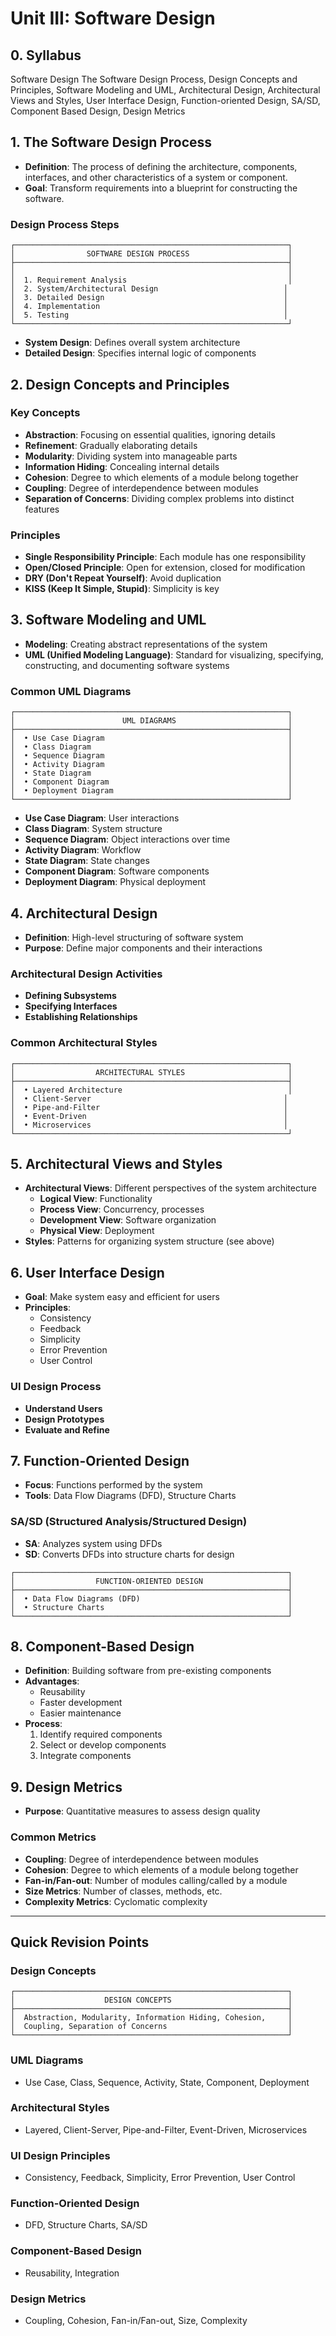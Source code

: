 # Unit III: Software Design

## 0. Syllabus
Software Design The Software Design Process, Design Concepts and Principles, Software Modeling and UML, Architectural Design, Architectural Views and Styles, User Interface Design, Function-oriented Design, SA/SD, Component Based Design, Design Metrics

## 1. The Software Design Process

- **Definition**: The process of defining the architecture, components, interfaces, and other characteristics of a system or component.
- **Goal**: Transform requirements into a blueprint for constructing the software.

### Design Process Steps
```
┌─────────────────────────────────────────────────────────────┐
│                SOFTWARE DESIGN PROCESS                      │
├─────────────────────────────────────────────────────────────┤
│                                                             │
│  1. Requirement Analysis                                    │
│  2. System/Architectural Design                            │
│  3. Detailed Design                                        │
│  4. Implementation                                         │
│  5. Testing                                                │
└─────────────────────────────────────────────────────────────┘
```
- **System Design**: Defines overall system architecture
- **Detailed Design**: Specifies internal logic of components

## 2. Design Concepts and Principles

### Key Concepts
- **Abstraction**: Focusing on essential qualities, ignoring details
- **Refinement**: Gradually elaborating details
- **Modularity**: Dividing system into manageable parts
- **Information Hiding**: Concealing internal details
- **Cohesion**: Degree to which elements of a module belong together
- **Coupling**: Degree of interdependence between modules
- **Separation of Concerns**: Dividing complex problems into distinct features

### Principles
- **Single Responsibility Principle**: Each module has one responsibility
- **Open/Closed Principle**: Open for extension, closed for modification
- **DRY (Don't Repeat Yourself)**: Avoid duplication
- **KISS (Keep It Simple, Stupid)**: Simplicity is key

## 3. Software Modeling and UML

- **Modeling**: Creating abstract representations of the system
- **UML (Unified Modeling Language)**: Standard for visualizing, specifying, constructing, and documenting software systems

### Common UML Diagrams
```
┌─────────────────────────────────────────────────────────────┐
│                        UML DIAGRAMS                         │
├─────────────────────────────────────────────────────────────┤
│  • Use Case Diagram                                         │
│  • Class Diagram                                            │
│  • Sequence Diagram                                         │
│  • Activity Diagram                                         │
│  • State Diagram                                            │
│  • Component Diagram                                        │
│  • Deployment Diagram                                       │
└─────────────────────────────────────────────────────────────┘
```
- **Use Case Diagram**: User interactions
- **Class Diagram**: System structure
- **Sequence Diagram**: Object interactions over time
- **Activity Diagram**: Workflow
- **State Diagram**: State changes
- **Component Diagram**: Software components
- **Deployment Diagram**: Physical deployment

## 4. Architectural Design

- **Definition**: High-level structuring of software system
- **Purpose**: Define major components and their interactions

### Architectural Design Activities
- **Defining Subsystems**
- **Specifying Interfaces**
- **Establishing Relationships**

### Common Architectural Styles
```
┌─────────────────────────────────────────────────────────────┐
│                  ARCHITECTURAL STYLES                       │
├─────────────────────────────────────────────────────────────┤
│  • Layered Architecture                                     │
│  • Client-Server                                           │
│  • Pipe-and-Filter                                         │
│  • Event-Driven                                            │
│  • Microservices                                           │
└─────────────────────────────────────────────────────────────┘
```

## 5. Architectural Views and Styles

- **Architectural Views**: Different perspectives of the system architecture
  - **Logical View**: Functionality
  - **Process View**: Concurrency, processes
  - **Development View**: Software organization
  - **Physical View**: Deployment
- **Styles**: Patterns for organizing system structure (see above)

## 6. User Interface Design

- **Goal**: Make system easy and efficient for users
- **Principles**:
  - Consistency
  - Feedback
  - Simplicity
  - Error Prevention
  - User Control

### UI Design Process
- **Understand Users**
- **Design Prototypes**
- **Evaluate and Refine**

## 7. Function-Oriented Design

- **Focus**: Functions performed by the system
- **Tools**: Data Flow Diagrams (DFD), Structure Charts

### SA/SD (Structured Analysis/Structured Design)
- **SA**: Analyzes system using DFDs
- **SD**: Converts DFDs into structure charts for design

```
┌─────────────────────────────────────────────────────────────┐
│                  FUNCTION-ORIENTED DESIGN                   │
├─────────────────────────────────────────────────────────────┤
│  • Data Flow Diagrams (DFD)                                 │
│  • Structure Charts                                         │
└─────────────────────────────────────────────────────────────┘
```

## 8. Component-Based Design

- **Definition**: Building software from pre-existing components
- **Advantages**:
  - Reusability
  - Faster development
  - Easier maintenance
- **Process**:
  1. Identify required components
  2. Select or develop components
  3. Integrate components

## 9. Design Metrics

- **Purpose**: Quantitative measures to assess design quality

### Common Metrics
- **Coupling**: Degree of interdependence between modules
- **Cohesion**: Degree to which elements of a module belong together
- **Fan-in/Fan-out**: Number of modules calling/called by a module
- **Size Metrics**: Number of classes, methods, etc.
- **Complexity Metrics**: Cyclomatic complexity

---

## Quick Revision Points

### Design Concepts
```
┌─────────────────────────────────────────────────────────────┐
│                    DESIGN CONCEPTS                          │
├─────────────────────────────────────────────────────────────┤
│  Abstraction, Modularity, Information Hiding, Cohesion,     │
│  Coupling, Separation of Concerns                           │
└─────────────────────────────────────────────────────────────┘
```

### UML Diagrams
- Use Case, Class, Sequence, Activity, State, Component, Deployment

### Architectural Styles
- Layered, Client-Server, Pipe-and-Filter, Event-Driven, Microservices

### UI Design Principles
- Consistency, Feedback, Simplicity, Error Prevention, User Control

### Function-Oriented Design
- DFD, Structure Charts, SA/SD

### Component-Based Design
- Reusability, Integration

### Design Metrics
- Coupling, Cohesion, Fan-in/Fan-out, Size, Complexity 
